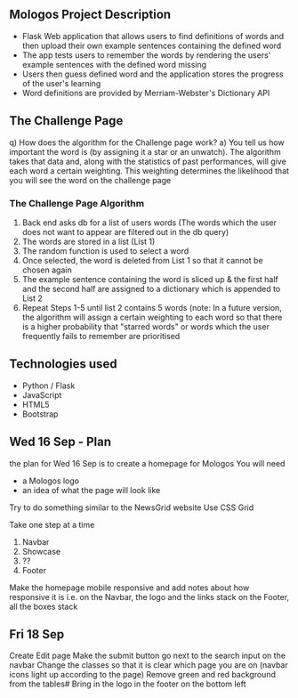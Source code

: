 ## Mologos Project Description
- Flask Web application that allows users to find definitions of words and then upload their own example sentences containing the defined word
- The app tests users to remember the words by rendering the users' example sentences with the defined word missing
- Users then guess defined word and the application stores the progress of the user's learning
- Word definitions are provided by Merriam-Webster's Dictionary API


## The Challenge Page
q) How does the algorithm for the Challenge page work?
a) You tell us how important the word is (by assigning it a star or an unwatch). The algorithm takes that data and, along with the statistics of past performances, will give each word a certain weighting. This weighting determines the likelihood that you will see the word on the challenge page

### The Challenge Page Algorithm
1. Back end asks db for a list of users words (The words which the user does not want to appear are filtered out in the db query)
2. The words are stored in a list (List 1)
3. The random function is used to select a word
4. Once selected, the word is deleted from List 1 so that it cannot be chosen again
5. The example sentence containing the word is sliced up & the first half and the second half are assigned to a dictionary which is appended to List 2
6. Repeat Steps 1-5 until list 2 contains 5 words 
(note: In a future version, the algorithm will assign a certain weighting to each word so that there is a higher probability that "starred words" or words which the user frequently fails to remember are prioritised

## Technologies used
- Python / Flask
- JavaScript
- HTML5
- Bootstrap


## Wed 16 Sep - Plan
the plan for Wed 16 Sep is to create a homepage for Mologos
You will need
- a Mologos logo
- an idea of what the page will look like

Try to do something similar to the NewsGrid website
Use CSS Grid

Take one step at a time

1. Navbar
2. Showcase
3. ??
4. Footer

Make the homepage mobile responsive and add notes about how responsive it is
i.e. on the Navbar, the logo and the links stack
on the Footer, all the boxes stack


## Fri 18 Sep
Create Edit page
Make the submit button go next to the search input on the navbar
Change the classes so that it is clear which page you are on (navbar icons light up according to the page)
Remove green and red background from the tables#
Bring in the logo in the footer on the bottom left

